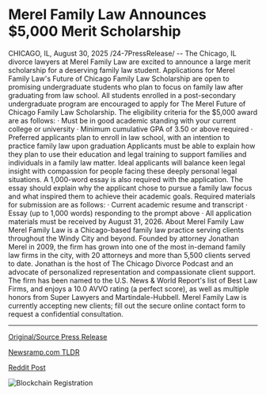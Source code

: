 # Merel Family Law Announces $5,000 Merit Scholarship

CHICAGO, IL, August 30, 2025 /24-7PressRelease/ -- The Chicago, IL divorce lawyers at Merel Family Law are excited to announce a large merit scholarship for a deserving family law student. Applications for Merel Family Law's Future of Chicago Family Law Scholarship are open to promising undergraduate students who plan to focus on family law after graduating from law school.  All students enrolled in a post-secondary undergraduate program are encouraged to apply for The Merel Future of Chicago Family Law Scholarship. The eligibility criteria for the $5,000 award are as follows:  · Must be in good academic standing with your current college or university · Minimum cumulative GPA of 3.50 or above required · Preferred applicants plan to enroll in law school, with an intention to practice family law upon graduation  Applicants must be able to explain how they plan to use their education and legal training to support families and individuals in a family law matter. Ideal applicants will balance keen legal insight with compassion for people facing these deeply personal legal situations.  A 1,000-word essay is also required with the application. The essay should explain why the applicant chose to pursue a family law focus and what inspired them to achieve their academic goals.  Required materials for submission are as follows:  · Current academic resume and transcript · Essay (up to 1,000 words) responding to the prompt above · All application materials must be received by August 31, 2026.  About Merel Family Law  Merel Family Law is a Chicago-based family law practice serving clients throughout the Windy City and beyond. Founded by attorney Jonathan Merel in 2009, the firm has grown into one of the most in-demand family law firms in the city, with 20 attorneys and more than 5,500 clients served to date. Jonathan is the host of The Chicago Divorce Podcast and an advocate of personalized representation and compassionate client support. The firm has been named to the U.S. News & World Report's list of Best Law Firms, and enjoys a 10.0 AVVO rating (a perfect score), as well as multiple honors from Super Lawyers and Martindale-Hubbell. Merel Family Law is currently accepting new clients; fill out the secure online contact form to request a confidential consultation. 

---

[Original/Source Press Release](https://www.24-7pressrelease.com/press-release/526346/merel-family-law-announces-5000-merit-scholarship)
                    

[Newsramp.com TLDR](https://newsramp.com/curated-news/merel-family-law-launches-5k-scholarship-for-future-chicago-family-lawyers/f191e89cc8669e3a4ef874534327e68c) 

 



[Reddit Post](https://www.reddit.com/r/AwardsAndRecognition/comments/1n3vea5/merel_family_law_launches_5k_scholarship_for/) 



![Blockchain Registration](https://cdn.newsramp.app/24-7PressRelease/qrcode/258/30/kiwiJ1ir.webp)
